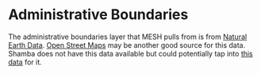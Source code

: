 # Administrative Boundaries

The administrative boundaries layer that MESH pulls from is from [Natural Earth Data](https://www.naturalearthdata.com/?s=administrative+boundaries). [Open Street Maps](https://planet.openstreetmap.org) may be another good source for this data.  Shamba does not have this data available but could potentially tap into [this data](https://explorer.earthengine.google.com/#search/administrative%20boundaries) for it.&#x20;

